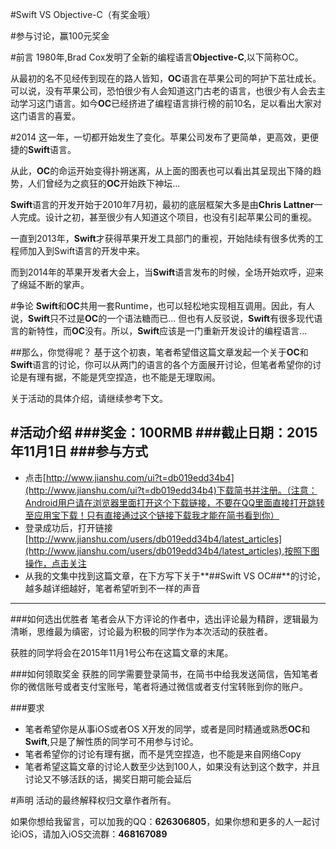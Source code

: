 #Swift VS Objective-C（有奖金哦）

#参与讨论，赢100元奖金

#前言
1980年,Brad Cox发明了全新的编程语言**Objective-C**,以下简称OC。

从最初的名不见经传到现在的路人皆知，**OC**语言在苹果公司的呵护下茁壮成长。可以说，没有苹果公司，恐怕很少有人会知道这门古老的语言，也很少有人会去主动学习这门语言。如今**OC**已经挤进了编程语言排行榜的前10名，足以看出大家对这门语言的喜爱。



#2014
这一年，一切都开始发生了变化。苹果公司发布了更简单，更高效，更便捷的**Swift**语言。

从此，**OC**的命运开始变得扑朔迷离，从上面的图表也可以看出其呈现出下降的趋势，人们曾经为之疯狂的**OC**开始跌下神坛...

**Swift**语言的开发开始于2010年7月初，最初的底层框架大多是由**Chris Lattner**一人完成。设计之初，甚至很少有人知道这个项目，也没有引起苹果公司的重视。

一直到2013年，**Swift**才获得苹果开发工具部门的重视，开始陆续有很多优秀的工程师加入到Swift语言的开发中来。

而到2014年的苹果开发者大会上，当**Swift**语言发布的时候，全场开始欢呼，迎来了绵延不断的掌声。


#争论
**Swift**和**OC**共用一套Runtime，也可以轻松地实现相互调用。因此，有人说，**Swift**只不过是**OC**的一个语法糖而已...
但也有人反驳说，**Swift**有很多现代语言的新特性，而**OC**没有。所以，**Swift**应该是一门重新开发设计的编程语言...

##那么，你觉得呢？
基于这个初衷，笔者希望借这篇文章发起一个关于**OC**和**Swift**语言的讨论，你可以从两门的语言的各个方面展开讨论，但笔者希望你的讨论是有理有据，不能是凭空捏造，也不能是无理取闹。

关于活动的具体介绍，请继续参考下文。


#活动介绍
###奖金：**100RMB**
###截止日期：2015年11月1日
###参与方式
---
* 点击[http://www.jianshu.com/ui?t=db019edd34b4](http://www.jianshu.com/ui?t=db019edd34b4)下载简书并注册。（注意：Android用户请在浏览器里面打开这个下载链接，不要在QQ里面直接打开跳转至应用宝下载！只有直接通过这个链接下载我才能在简书看到你）
* 登录成功后，打开链接[http://www.jianshu.com/users/db019edd34b4/latest_articles](http://www.jianshu.com/users/db019edd34b4/latest_articles),按照下图操作，点击关注
* 从我的文集中找到这篇文章，在下方写下关于**##Swift VS OC##**的讨论，越多越详细越好，笔者希望听到不一样的声音
---

###如何选出优胜者
笔者会从下方评论的作者中，选出评论最为精辟，逻辑最为清晰，思维最为缜密，讨论最为积极的同学作为本次活动的获胜者。

获胜的同学将会在2015年11月1号公布在这篇文章的末尾。

###如何领取奖金
获胜的同学需要登录简书，在简书中给我发送简信，告知笔者你的微信账号或者支付宝账号，笔者将通过微信或者支付宝转账到你的账户。

###要求
* 笔者希望你是从事iOS或者OS X开发的同学，或者是同时精通或熟悉**OC**和**Swift**,只是了解性质的同学可不用参与讨论。
* 笔者希望你的讨论有理有据，而不是凭空捏造，也不能是来自网络Copy
* 笔者希望这篇文章的讨论人数至少达到100人，如果没有达到这个数字，并且讨论又不够活跃的话，揭奖日期可能会延后

#声明
活动的最终解释权归文章作者所有。

如果你想给我留言，可以加我的QQ：**626306805**，如果你想和更多的人一起讨论iOS，请加入iOS交流群：**468167089**



